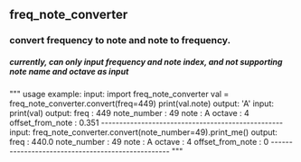 ## freq_note_converter

### convert frequency to note and note to frequency.
##### currently, can only input frequency and note index, and not supporting note name and octave as input
"""
usage example:
    input:
        import freq_note_converter
        val = freq_note_converter.convert(freq=449)
        print(val.note)
    output:
        'A'
    input:
        print(val)
    output:
                    freq : 449
             note_number : 49
                    note : A
                  octave : 4
        offset_from_note : 0.351
        --------------------------------------------------
    input:
        freq_note_converter.convert(note_number=49).print_me()
    output:
                    freq : 440.0
             note_number : 49
                    note : A
                  octave : 4
        offset_from_note : 0
        --------------------------------------------------
"""

